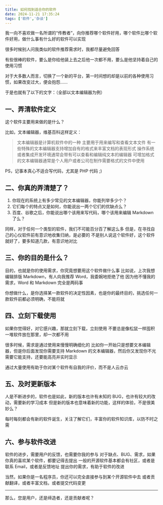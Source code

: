 ```yaml
---
title: 如何找到适合你的软件
date: 2024-11-21 17:35:24
tags: ['软件','杂谈']
---
```


我一向不喜欢做一名所谓的“传教者”，向你推荐哪个软件好用，哪个软件比哪个软件好用，做什么事有什么好的软件可以实现

很多时候别人问我类似的软件推荐需求时，我都尽量避免回答

有些很棒的软件，要么是你给他装上去之后他一次都不用，要么是他坚持着自己的使用习惯

对于大多数人而言，切换了一个新的平台，第一时间想的却是以前的各种使用习惯，如果改变过大，便会抱怨……

于是也就有了以下的文字：（全部以文本编辑器为例）

## 一、弄清软件定义

这个软件主要用来做的是什么？

比如，文本编辑器，维基百科这样定义：
> 文本编辑器是计算机软件中的一种
> 主要用于用来编写和查看文本文件
> 有一些特殊的文本编辑器支持增加自有的格式来丰富文档的表现形式
> 操作系统或者集成开发环境通常会带有可以查看和编辑纯文本的编辑器
> 可增加格式的文本编辑器通常是个人用户或者公司在制作需要格式的文件中使用

PS，记事本真心不适合写代码，尤其是 PHP 代码 ;)

## 二、你真的弄清楚了？
1. 你现在的系统上有多少常见的文本编辑器，你能列举多少个？
2. 它们每个的特点又是如何，你能说出一两个它们的优缺点么？
3. 百度、谷歌之后，你能说出哪个该用来写代码，哪个该用来编辑 Markdown 了么？

同样，对于任何一个类型的软件，我们不可能百分百了解这么多
但是，在寻找自己的心仪软件前有意识地收集归纳，是必要的
不是别人说这个软件好，这个软件就好了，要多知道几款，有意识地对比

## 三、你的目的是什么？
目的，也就是你的使用需求，你究竟想要用这个软件做什么事
比如说，上次我想编辑排版 Markdown，有人向我推荐 Word，我委婉地拒绝了他
因为他不懂我的需求，Word 和 Markdown 完全是两码事

你想做什么，是你选择某一款软件的决定性因素，也是你的最终目的，挑选任何一款软件前都必须明确，不能将就

## 四、立刻下载使用
如果你觉得好，对它感兴趣，那就立刻下载，立刻使用
不要总是像松鼠一样囤积一堆软件放在那里，却一次都不用

很多时候，需求是通过使用来慢慢明确细化的
比如你一开始只是想要文本编辑器，但是你后面发现你需要支持 Markdown 的文本编辑器，然后你又发现你不光需要它能支持，还要能高亮并实时显示

通过大量使用有助于你对某个软件有自我的评价，而不是人云亦云

## 五、及时更新版本
人是不断进步的，软件也是如此，新的版本也许有未知的 BUG，也许有较大的改动，需要新的学习成本
但是新的版本也意味着新的功能，这样的体验，不是很美妙么？

每时每刻都会有新的软件诞生，关注了解它们，丰富你的软件知识库，以防不时之需

## 六、参与软件改进
软件的进步，需要用户的反馈，也需要你我的参与
对于缺点、BUG、需求，如果你真的喜欢某个软件，都要记得去提出
一般的开源软件基本都会有社区，或者是联系 Email，或者是反馈地址
提出你的需求，有助于软件的改进

当然，如果你是一名程序员，你还可以完全直接参与到某个开源软件中去
或者贡献翻译，或者丰富文档，或者提交代码变更

---

那么，您是用户，还是缔造者，还是贡献者呢？
